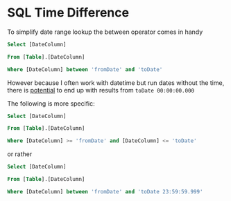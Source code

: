 # SQL Time Difference

To simplify date range lookup the between operator comes in handy

```SQL
Select [DateColumn]

From [Table].[DateColumn]

Where [DateColumn] between 'fromDate' and 'toDate'
```

However because I often work with datetime but run dates without the time, there is [potential](http://stackoverflow.com/questions/5125076/sql-query-to-select-dates-between-two-dates) to end up with results from ```toDate 00:00:00.000```

The following is more specific:

```SQL
Select [DateColumn]

From [Table].[DateColumn]

Where [DateColumn] >= 'fromDate' and [DateColumn] <= 'toDate'
```

or rather

```SQL
Select [DateColumn]

From [Table].[DateColumn]

Where [DateColumn] between 'fromDate' and 'toDate 23:59:59.999'
```
